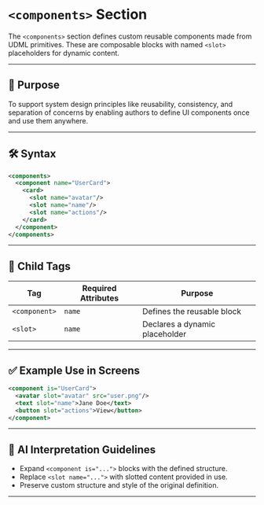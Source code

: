# `<components>` Section

The `<components>` section defines custom reusable components made from UDML primitives. These are composable blocks with named `<slot>` placeholders for dynamic content.

---

## 🧠 Purpose

To support system design principles like reusability, consistency, and separation of concerns by enabling authors to define UI components once and use them anywhere.

---

## 🛠 Syntax

```xml
<components>
  <component name="UserCard">
    <card>
      <slot name="avatar"/>
      <slot name="name"/>
      <slot name="actions"/>
    </card>
  </component>
</components>
```

---

## 🔑 Child Tags

| Tag        | Required Attributes | Purpose                        |
|-------------|----------------------|---------------------------------|
| `<component>` | `name`               | Defines the reusable block      |
| `<slot>`      | `name`               | Declares a dynamic placeholder  |

---

## ✅ Example Use in Screens

```xml
<component is="UserCard">
  <avatar slot="avatar" src="user.png"/>
  <text slot="name">Jane Doe</text>
  <button slot="actions">View</button>
</component>
```

---

## 🧩 AI Interpretation Guidelines

- Expand `<component is="...">` blocks with the defined structure.
- Replace `<slot name="...">` with slotted content provided in use.
- Preserve custom structure and style of the original definition.

---